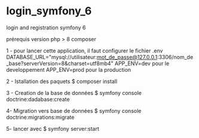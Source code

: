 # login_symfony_6
login and registration symfony 6

prérequis
version php > 8
composer

1 - pour lancer cette application, il faut configurer le fichier .env
DATABASE_URL="mysql://utilisateur:mot_de_passe@127.0.0.1:3306/nom_de_base?serverVersion=8&charset=utf8mb4"
APP_ENV=dev pour le developpement
APP_ENV=prod pour la production

2 - Istallation des paquets
$ composer install

3 - Creation de la base de données
$ symfony console doctrine:dadabase:create

4- Migration vers base de données
$ symfony console doctrine:migrations:migrate

5- lancer avec 
$ symfony server:start

